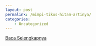 ```yaml
---
layout: post
permalink: /mimpi-tikus-hitam-artinya/
categories:
    - Uncategorized
---
```


[Baca Selengkapnya](/01)